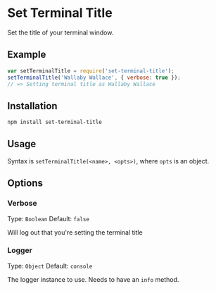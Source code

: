 # Set Terminal Title

Set the title of your terminal window.

## Example

```js
var setTerminalTitle = require('set-terminal-title');
setTerminalTitle('Wallaby Wallace', { verbose: true });
// => Setting terminal title as Wallaby Wallace
```

## Installation

```bash
npm install set-terminal-title
```

## Usage

Syntax is `setTerminalTitle(<name>, <opts>)`, where `opts` is an object.

## Options

### Verbose

Type: `Boolean`
Default: `false`

Will log out that you're setting the terminal title

### Logger

Type: `Object`
Default: `console`

The logger instance to use. Needs to have an `info` method.